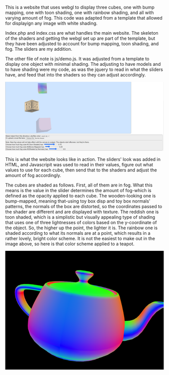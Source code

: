 <p>This is a website that uses webgl to display three cubes, one with bump mapping, one with toon shading, one with rainbow shading, and all with varying amount of fog. This code was adapted from a template that allowed for displayign any image with white shading.</p>
<p>Index.php and index.css are what handles the main website. The skeleton of the shaders and getting the webgl set up are part of the template, but they have been adjusted to account for bump mapping, toon shading, and fog. The sliders are my addition.</p>
<p>The other file of note is js/demo.js. It was adjusted from a template to display one object with minimal shading. The adjusting to have models and to have shading were my code, as was the jquery to read in what the sliders have, and feed that into the shaders so they can adjust accordingly.


![Graphics Example Image](https://github.com/eplank18/best_hits/blob/main/Graphics%20Final%20Project/Graphics%20Example.png)
<p>This is what the website looks like in action. The sliders' look was added in HTML, and Javascripit was used to read in their values, figure out what values to use for each cube, then send that to the shaders and adjust the amount of fog accordingly.</p>

<p>The cubes are shaded as follows. First, all of them are in fog. What this means is the value in the slider determines the amount of fog-which is defined as the opacity applied to each cube. The wooden-looking one is bump-mapped, meaning that-using toy box disp and toy box normals' patterns, the normals of the box are distorted, so the coordinates passed to the shader are different and are displayed with texture. The reddish one is toon shaded, which is a simplistic but visually appealing type of shading that uses one of three lightnesses of colors based on the y-coordinate of the object. So, the higher up the point, the lighter it is. The rainbow one is shaded according to what its normals are at a point, which results in a rather lovely, bright color scheme. It is not the easiest to make out in the image above, so here is that color scheme applied to a teapot.</p>

![Teapot](https://github.com/eplank18/best_hits/blob/main/Graphics%20Final%20Project/download.png)

